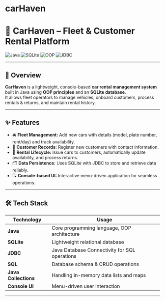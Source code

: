 # carHaven
# 🚗 CarHaven – Fleet & Customer Rental Platform

![Java](https://img.shields.io/badge/Java-ED8B00?style=for-the-badge&logo=java&logoColor=white)
![SQLite](https://img.shields.io/badge/SQLite-07405E?style=for-the-badge&logo=sqlite&logoColor=white)
![OOP](https://img.shields.io/badge/OOP-Programming-blue?style=for-the-badge)
![JDBC](https://img.shields.io/badge/JDBC-Database-informational?style=for-the-badge)

---

## 🚀 Overview
**CarHaven** is a lightweight, console-based **car rental management system** built in Java using **OOP principles** and an **SQLite database**.  
It allows fleet operators to manage vehicles, onboard customers, process rentals & returns, and maintain rental history.

---

## ✨ Features
- 🚘 **Fleet Management:** Add new cars with details (model, plate number, rent/day) and track availability.
- 👤 **Customer Records:** Register new customers with contact information.
- 🔄 **Rental Lifecycle:** Issue cars to customers, automatically update availability, and process returns.
- 🗂 **Data Persistence:** Uses SQLite with JDBC to store and retrieve data reliably.
- 🔍 **Console-based UI:** Interactive menu-driven application for seamless operations.

---

## 🛠️ Tech Stack
| Technology | Usage                          |
|------------|--------------------------------|
| **Java**   | Core programming language, OOP architecture |
| **SQLite** | Lightweight relational database |
| **JDBC**   | Java Database Connectivity for SQL operations |
| **SQL**    | Database schema & CRUD operations |
| **Java Collections** | Handling in-memory data lists and maps |
| **Console UI** | Menu-driven user interaction |

---



